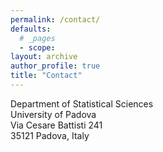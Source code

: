 ```yaml
---
permalink: /contact/
defaults:
  # _pages
  - scope:
layout: archive
author_profile: true
title: "Contact"
---
```


Department of Statistical Sciences <br>
University of Padova<br>
Via Cesare Battisti 241 <br>
35121 Padova, Italy<br>


